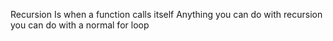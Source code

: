 Recursion
Is when a function calls itself
Anything you can do with recursion you can do with a normal for loop
